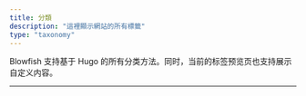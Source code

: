 ```yaml
---
title: 分類
description: "這裡顯示網站的所有標籤"
type: "taxonomy"
---
```


Blowfish 支持基于 Hugo 的所有分类方法。同时，当前的标签预览页也支持展示自定义内容。

---
